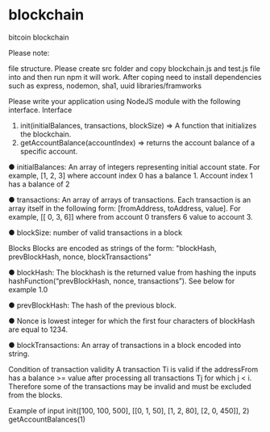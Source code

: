 # blockchain
bitcoin blockchain

Please note:

file structure.  Please create src folder and copy blockchain.js and test.js file into and then run npm it will work.
After coping need to install dependencies such as express, nodemon, sha1, uuid libraries/framworks

Please write your application using NodeJS module with the following interface.
Interface
1. init(initialBalances, transactions, blockSize) => A function that initializes the
blockchain.
2. getAccountBalance(accountIndex) => returns the account balance of a specific
account.

● initialBalances: An array of integers representing initial account state. For
example, [1, 2, 3] where account index 0 has a balance 1. Account index 1 has a
balance of 2

● transactions: An array of arrays of transactions. Each transaction is an array
itself in the following form: [fromAddress, toAddress, value]. For example, [[ 0, 3,
6]] where from account 0 transfers 6 value to account 3.

● blockSize: number of valid transactions in a block

Blocks
Blocks are encoded as strings of the form: "blockHash, prevBlockHash, nonce,
blockTransactions"

● blockHash: The blockhash is the returned value from hashing the inputs
hashFunction(“prevBlockHash, nonce, transactions”). See below for example 1.0

● prevBlockHash: The hash of the previous block.

● Nonce is lowest integer for which the first four characters of blockHash are equal
to 1234.

● blockTransactions: An array of transactions in a block encoded into string.

Condition of transaction validity
A transaction Ti is valid if the addressFrom has a balance >= value after processing all
transactions Tj for which j < i. Therefore some of the transactions may be invalid and
must be excluded from the blocks.

Example of input
init([100, 100, 500], [[0, 1, 50], [1, 2, 80], [2, 0, 450]], 2)
getAccountBalances(1)

